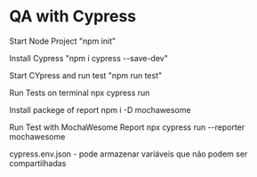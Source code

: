 # QA with Cypress

Start Node Project
"npm init"

Install Cypress
"npm i cypress --save-dev"

Start CYpress and run test
"npm run test"

Run Tests on terminal
npx cypress run

Install packege of report 
npm i -D mochawesome

Run Test with MochaWesome Report
npx cypress run --reporter mochawesome

cypress.env.json - pode armazenar variáveis que não podem ser compartilhadas